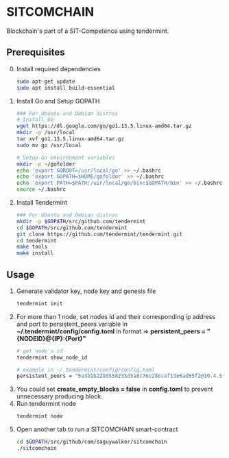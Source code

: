 # SITCOMCHAIN
Blockchain's part of a SIT-Competence using tendermint.

## Prerequisites
0. Install required dependencies
    ```bash
    sudo apt-get update
    sudo apt install build-essential
    ```

1. Install Go and Setup GOPATH
    ```bash
    ### For Ubuntu and Debian distros
    # Install Go
    wget https://dl.google.com/go/go1.13.5.linux-amd64.tar.gz
    mkdir -p /usr/local
    tar xvf go1.13.5.linux-amd64.tar.gz
    sudo mv go /usr/local
    
    # Setup Go environment variables
    mkdir -p ~/gofolder
    echo 'export GOROOT=/usr/local/go' >> ~/.bashrc
    echo 'export GOPATH=$HOME/gofolder' >> ~/.bashrc
    echo 'export PATH=$PATH:/usr/local/go/bin:$GOPATH/bin' >> ~/.bashrc
    source ~/.bashrc
    ```
 2. Install Tendermint
    ```bash
    ### For Ubuntu and Debian distros
    mkdir -p $GOPATH/src/github.com/tendermint
    cd $GOPATH/src/github.com/tendermint
    git clone https://github.com/tendermint/tendermint.git
    cd tendermint
    make tools
    make install
    ```

## Usage
1. Generate validator key, node key and genesis file
    ```bash
    tendermint init
    
    ```
2. For more than 1 node, set nodes id and their corresponding ip address and port to persistent_peers variable in **~/.tendermint/config/config.toml** in format => **persistent_peers = "{NODEID}@{IP}:{Port}"**
    ```bash
    # get node's id
    tendermint show_node_id
    
    # example in ~/.tendermint/config/config.toml
    persistent_peers = "5a3b1b228d558235d5a8c76c28ecef13e6ad55f2@10.4.56.17:26656,31c219dd725aa371052c2d9b8c1f12de13ed4591@10.4.56.22:26656,8369dfd9f8cedf85db929186fade7054175a4cf1@10.4.56.23:26656"
    ```
3. You could set **create_empty_blocks = false** in **config.toml** to prevent unnecessary producing block.
4. Run tendermint node
    ```bash
    tendermint node
    ```
5. Open another tab to run a SITCOMCHAIN smart-contract
    ```bash
    cd $GOPATH/src/github/com/saguywalker/sitcomchain
    ./sitcomchain
    ```
